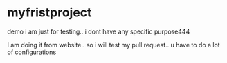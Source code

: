 # myfristproject
demo
i am just for testing.. i dont have any specific purpose444


I am doing it from website.. so i will test my pull request..
u have to do a lot of configurations
